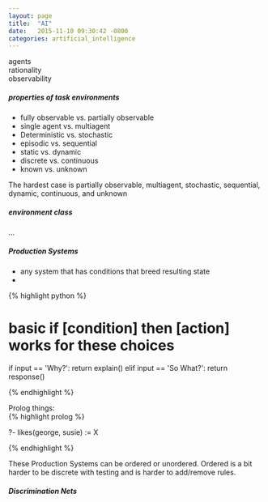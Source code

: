```yaml
---
layout: page
title:  "AI"
date:   2015-11-10 09:30:42 -0800
categories: artificial_intelligence
---
```



agents   
rationality   
observability   


##### properties of task environments
* fully observable vs. partially observable
* single agent vs. multiagent
* Deterministic vs. stochastic
* episodic vs. sequential
* static vs. dynamic
* discrete vs. continuous
* known vs. unknown

The hardest case is partially observable, multiagent, stochastic, sequential, dynamic, continuous, and unknown

##### environment class
...
##### Production Systems
* any system that has conditions that breed resulting state
* 

{% highlight python %}

# basic if [condition] then [action] works for these choices
if input == 'Why?':
	return explain()
elif input == 'So What?':
	return response()

{% endhighlight %}


Prolog things:   
{% highlight prolog %}

?- likes(george, susie)
:= X

{% endhighlight %}

These Production Systems can be ordered or unordered. Ordered is a bit harder to be discrete with testing 
and is harder to add/remove rules.

##### Discrimination Nets
